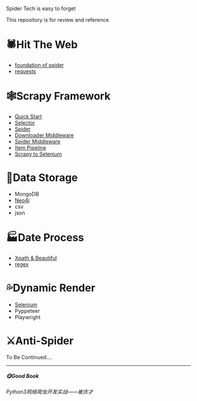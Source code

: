 Spider Tech is easy to forget

This repository is for review and reference



# :spider:Hit The Web

*  <a href="https://github.com/p4d0rn/Spider_Document/blob/main/Foundation/%E7%88%AC%E8%99%AB%E5%9F%BA%E7%A1%80.md">foundation of spider</a>
* <a href="https://github.com/p4d0rn/Spider_Document/blob/main/Foundation/%E5%8E%9F%E7%94%9Frequests%E5%BA%93.md">requests</a>

# :spider_web:Scrapy Framework

* <a href="https://github.com/p4d0rn/Spider_Document/blob/main/Scrapy/Scrapy%E6%A1%86%E6%9E%B6.md">Quick Start</a>
* <a href="https://github.com/p4d0rn/Spider_Document/blob/main/Scrapy/Selector.md">Selector</a>
* <a href="https://github.com/p4d0rn/Spider_Document/blob/main/Scrapy/Spider.md">Spider</a>
* <a href="https://github.com/p4d0rn/Spider_Document/blob/main/Scrapy/Downloader%20Middleware.md">Downloader Middleware</a>
* <a href="https://github.com/p4d0rn/Spider_Document/blob/main/Scrapy/Spider%20Middleware.md">Spider Middleware</a>
* <a href="https://github.com/p4d0rn/Spider_Document/blob/main/Scrapy/Item%20Pipeline.md">Item Pipeline</a>
* <a href="https://github.com/p4d0rn/Spider_Document/blob/main/Scrapy/Scrapy%E5%AF%B9%E6%8E%A5Selenium.md">Scrapy to Selenium</a>

# :house_with_garden:Data Storage

* MongoDB
* <a href="https://github.com/p4d0rn/Spider_Document/blob/main/Neo4j/python%E6%93%8D%E4%BD%9Cneo4j.md">Neo4j</a>
* csv
* json

# :factory:Date Process

* <a href="https://github.com/p4d0rn/Spider_Document/blob/main/Data%20Process/%E6%95%B0%E6%8D%AE%E8%A7%A3%E6%9E%90%E4%B8%8E%E6%8F%90%E5%8F%96.md">Xpath & Beautiful</a>
* <a href="https://github.com/p4d0rn/Spider_Document/blob/main/Data%20Process/%E6%AD%A3%E5%88%99%E8%A1%A8%E8%BE%BE%E5%BC%8F.md">regex</a>

# :sweat_drops:Dynamic Render

* <a href="https://github.com/p4d0rn/Spider_Document/blob/main/Foundation/selenium.md"> Selenium</a>
* Pyppeteer
* Playwright

# :crossed_swords:Anti-Spider

To Be Continued....

------

##### :yum:Good Book

*Python3网络爬虫开发实战——崔庆才*



